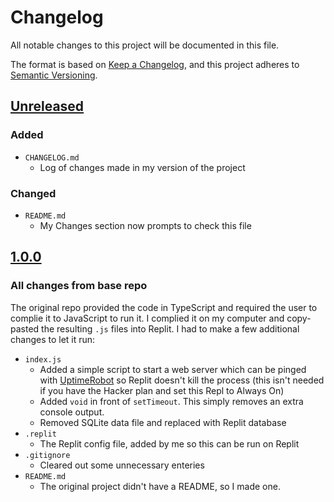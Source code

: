 # Changelog

All notable changes to this project will be documented in this file.

The format is based on [Keep a Changelog](https://keepachangelog.com/en/1.0.0/),
and this project adheres to [Semantic Versioning](https://semver.org/spec/v2.0.0.html).

## [Unreleased]

### Added

- `CHANGELOG.md`
  - Log of changes made in my version of the project

### Changed

- `README.md`
  - My Changes section now prompts to check this file

## [1.0.0]

### All changes from base repo

The original repo provided the code in TypeScript and required the user to complie it to JavaScript to run it. I complied it on my computer and copy-pasted the resulting `.js` files into Replit. I had to make a few additional changes to let it run:

- `index.js`
  - Added a simple script to start a web server which can be pinged with [UptimeRobot](http://uptimerobot.com/) so Replit doesn't kill the process (this isn't needed if you have the Hacker plan and set this Repl to Always On)
  - Added `void` in front of `setTimeout`. This simply removes an extra console output.
  - Removed SQLite data file and replaced with Replit database
- `.replit`
  - The Replit config file, added by me so this can be run on Replit
- `.gitignore`
  - Cleared out some unnecessary enteries
- `README.md`
  - The original project didn't have a README, so I made one.

[Unreleased]: https://github.com/WeirdAlex03/discord-status-webhook/compare/v1.0.0...HEAD
[1.0.0]: https://github.com/WeirdAlex03/discord-status-webhook/compare/v0.0.0...v1.0.0
